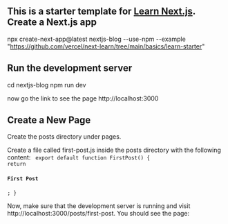 This is a starter template for [Learn Next.js](https://nextjs.org/learn).
Create a Next.js app
--------------------
npx create-next-app@latest nextjs-blog --use-npm --example "https://github.com/vercel/next-learn/tree/main/basics/learn-starter"


Run the development server
-------------------------
cd nextjs-blog
npm run dev

now go the link to see the page
 http://localhost:3000

 Create a New Page
 -------------------
 Create the posts directory under pages.

Create a file called first-post.js inside the posts directory with the following content:
<code>
export default function FirstPost() {
  return <h4>First Post</h4>;
}
</code>

Now, make sure that the development server is running and visit http://localhost:3000/posts/first-post. You should see the page:
